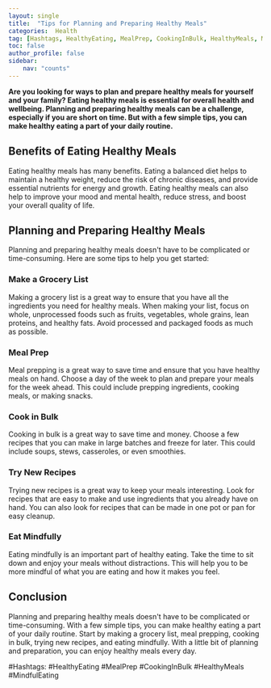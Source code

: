 ```yaml
---
layout: single
title:  "Tips for Planning and Preparing Healthy Meals"
categories:  Health
tag: [Hashtags, HealthyEating, MealPrep, CookingInBulk, HealthyMeals, MindfulEating, ]
toc: false
author_profile: false
sidebar:
    nav: "counts"
---
```

    
**Are you looking for ways to plan and prepare healthy meals for yourself and your family? Eating healthy meals is essential for overall health and wellbeing. Planning and preparing healthy meals can be a challenge, especially if you are short on time. But with a few simple tips, you can make healthy eating a part of your daily routine.**

## Benefits of Eating Healthy Meals

Eating healthy meals has many benefits. Eating a balanced diet helps to maintain a healthy weight, reduce the risk of chronic diseases, and provide essential nutrients for energy and growth. Eating healthy meals can also help to improve your mood and mental health, reduce stress, and boost your overall quality of life. 

## Planning and Preparing Healthy Meals

Planning and preparing healthy meals doesn't have to be complicated or time-consuming. Here are some tips to help you get started:

### Make a Grocery List 

Making a grocery list is a great way to ensure that you have all the ingredients you need for healthy meals. When making your list, focus on whole, unprocessed foods such as fruits, vegetables, whole grains, lean proteins, and healthy fats. Avoid processed and packaged foods as much as possible. 

### Meal Prep 

Meal prepping is a great way to save time and ensure that you have healthy meals on hand. Choose a day of the week to plan and prepare your meals for the week ahead. This could include prepping ingredients, cooking meals, or making snacks. 

### Cook in Bulk 

Cooking in bulk is a great way to save time and money. Choose a few recipes that you can make in large batches and freeze for later. This could include soups, stews, casseroles, or even smoothies. 

### Try New Recipes 

Trying new recipes is a great way to keep your meals interesting. Look for recipes that are easy to make and use ingredients that you already have on hand. You can also look for recipes that can be made in one pot or pan for easy cleanup. 

### Eat Mindfully 

Eating mindfully is an important part of healthy eating. Take the time to sit down and enjoy your meals without distractions. This will help you to be more mindful of what you are eating and how it makes you feel. 

## Conclusion

Planning and preparing healthy meals doesn't have to be complicated or time-consuming. With a few simple tips, you can make healthy eating a part of your daily routine. Start by making a grocery list, meal prepping, cooking in bulk, trying new recipes, and eating mindfully. With a little bit of planning and preparation, you can enjoy healthy meals every day. 

#Hashtags: #HealthyEating #MealPrep #CookingInBulk #HealthyMeals #MindfulEating